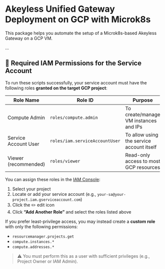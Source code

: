 # Akeyless Unified Gateway Deployment on GCP with Microk8s

This package helps you automate the setup of a Microk8s-based Akeyless Gateway on a GCP VM.

...

## 🔐 Required IAM Permissions for the Service Account

To run these scripts successfully, your service account must have the following roles **granted on the target GCP project**:

| Role Name              | Role ID                    | Purpose                                      |
|------------------------|----------------------------|----------------------------------------------|
| Compute Admin          | `roles/compute.admin`      | To create/manage VM instances and IPs       |
| Service Account User   | `roles/iam.serviceAccountUser` | To allow using the service account itself   |
| Viewer (recommended)   | `roles/viewer`             | Read-only access to most GCP resources       |

You can assign these roles in the [IAM Console](https://console.cloud.google.com/iam-admin/iam):

1. Select your project
2. Locate or add your service account (e.g., `your-sa@your-project.iam.gserviceaccount.com`)
3. Click the ✏️ edit icon
4. Click **“Add Another Role”** and select the roles listed above

If you prefer least-privilege access, you may instead create a **custom role** with only the following permissions:
- `resourcemanager.projects.get`
- `compute.instances.*`
- `compute.addresses.*`

> ⚠️ You must perform this as a user with sufficient privileges (e.g., Project Owner or IAM Admin).
